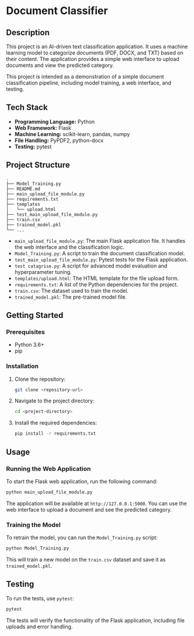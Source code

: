 # Document Classifier

## Description

This project is an AI-driven text classification application. It uses a machine learning model to categorize documents (PDF, DOCX, and TXT) based on their content. The application provides a simple web interface to upload documents and view the predicted category.

This project is intended as a demonstration of a simple document classification pipeline, including model training, a web interface, and testing.

## Tech Stack

*   **Programming Language:** Python
*   **Web Framework:** Flask
*   **Machine Learning:** scikit-learn, pandas, numpy
*   **File Handling:** PyPDF2, python-docx
*   **Testing:** pytest

## Project Structure

```
.
├── Model_Training.py
├── README.md
├── main_upload_file_module.py
├── requirements.txt
├── templates
│   └── upload.html
├── test_main_upload_file_module.py
├── train.csv
├── trained_model.pkl
└── ...
```

*   `main_upload_file_module.py`: The main Flask application file. It handles the web interface and the classification logic.
*   `Model_Training.py`: A script to train the document classification model.
*   `test_main_upload_file_module.py`: Pytest tests for the Flask application.
*   `test catagrise.py`: A script for advanced model evaluation and hyperparameter tuning.
*   `templates/upload.html`: The HTML template for the file upload form.
*   `requirements.txt`: A list of the Python dependencies for the project.
*   `train.csv`: The dataset used to train the model.
*   `trained_model.pkl`: The pre-trained model file.

## Getting Started

### Prerequisites

*   Python 3.6+
*   pip

### Installation

1.  Clone the repository:
    ```bash
    git clone <repository-url>
    ```
2.  Navigate to the project directory:
    ```bash
    cd <project-directory>
    ```
3.  Install the required dependencies:
    ```bash
    pip install -r requirements.txt
    ```

## Usage

### Running the Web Application

To start the Flask web application, run the following command:

```bash
python main_upload_file_module.py
```

The application will be available at `http://127.0.0.1:5000`. You can use the web interface to upload a document and see the predicted category.

### Training the Model

To retrain the model, you can run the `Model_Training.py` script:

```bash
python Model_Training.py
```

This will train a new model on the `train.csv` dataset and save it as `trained_model.pkl`.

## Testing

To run the tests, use `pytest`:

```bash
pytest
```

The tests will verify the functionality of the Flask application, including file uploads and error handling.
